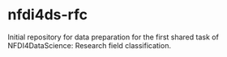 # nfdi4ds-rfc
Initial repository for data preparation for the first shared task of NFDI4DataScience: Research field classification.
